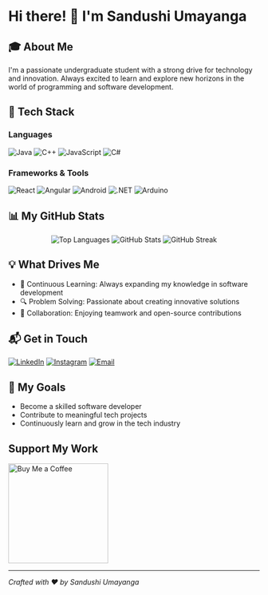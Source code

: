 # Hi there! 👋 I'm Sandushi Umayanga

## 🎓 About Me
I'm a passionate undergraduate student with a strong drive for technology and innovation. Always excited to learn and explore new horizons in the world of programming and software development.

## 🚀 Tech Stack
### Languages
![Java](https://img.shields.io/badge/-Java-red?style=flat-square&logo=java)
![C++](https://img.shields.io/badge/-C++-00599C?style=flat-square&logo=cplusplus)
![JavaScript](https://img.shields.io/badge/-JavaScript-black?style=flat-square&logo=javascript)
![C#](https://img.shields.io/badge/-CSharp-239120?style=flat-square&logo=csharp)

### Frameworks & Tools
![React](https://img.shields.io/badge/-React-black?style=flat-square&logo=react)
![Angular](https://img.shields.io/badge/-Angular-red?style=flat-square&logo=angular)
![Android](https://img.shields.io/badge/-Android-black?style=flat-square&logo=android)
![.NET](https://img.shields.io/badge/-.NET-5C2D91?style=flat-square&logo=dotnet)
![Arduino](https://img.shields.io/badge/-Arduino-00979D?style=flat-square&logo=arduino)

## 📊 My GitHub Stats
<p align="center">
  <img src="https://github-readme-stats.vercel.app/api/top-langs?username=sandushiumayanga1916&show_icons=true&locale=en&layout=compact" alt="Top Languages" />
  <img src="https://github-readme-stats.vercel.app/api?username=sandushiumayanga1916&show_icons=true&locale=en" alt="GitHub Stats" />
  <img src="https://github-readme-streak-stats.herokuapp.com/?user=sandushiumayanga1916&" alt="GitHub Streak" />
</p>

## 💡 What Drives Me
- 🌱 Continuous Learning: Always expanding my knowledge in software development
- 🔍 Problem Solving: Passionate about creating innovative solutions
- 🤝 Collaboration: Enjoying teamwork and open-source contributions

## 📬 Get in Touch
[![LinkedIn](https://img.shields.io/badge/-LinkedIn-blue?style=flat-square&logo=linkedin)](https://linkedin.com/in/sandushi-dissanayake)
[![Instagram](https://img.shields.io/badge/-Instagram-purple?style=flat-square&logo=instagram)](https://instagram.com/sandushidissanayake)
[![Email](https://img.shields.io/badge/-Email-red?style=flat-square&logo=gmail)](mailto:sandushiumayanga1916@gmail.com)

## 🎯 My Goals
- Become a skilled software developer
- Contribute to meaningful tech projects
- Continuously learn and grow in the tech industry

## Support My Work
<a href="https://www.buymeacoffee.com/sandushi">
  <img src="https://cdn.buymeacoffee.com/buttons/v2/default-yellow.png" width="200" alt="Buy Me a Coffee" />
</a>

---
*Crafted with ❤️ by Sandushi Umayanga*
